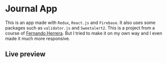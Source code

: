 # Journal App

This is an app made with `Redux`, `React.js` and `Firebase`. It also uses some packages such as `validator.js` and `Sweetalert2`. This is a project from a course of <a href="https://fernando-herrera.com/#/home">Fernando Herrera</a>. But I tried to make it on my own way and I even made it much more responsive.

## Live preview 

